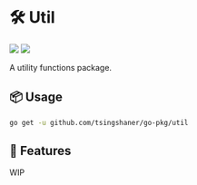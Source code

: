 # 🛠️ Util

<p align="">
<a href="https://pkg.go.dev/github.com/tsingshaner/go-pkg/util" alt="Go Reference"><img src="https://pkg.go.dev/badge/github.com/tsingshaner/go-pkg/util.svg" /></a>
<a alt="Go Report Card" href="https://goreportcard.com/report/github.com/tsingshaner/go-pkg/util"><img src="https://goreportcard.com/badge/github.com/tsingshaner/go-pkg/util" /></a>
</p>

A utility functions package.

## 📦 Usage

```bash
go get -u github.com/tsingshaner/go-pkg/util
```

## 🚧 Features

WIP
